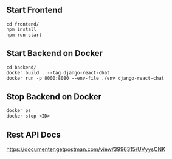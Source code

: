 ## Start Frontend

```
cd frontend/
npm install
npm run start
```

## Start Backend on Docker

```
cd backend/
docker build . --tag django-react-chat
docker run -p 8000:8080 --env-file ./env django-react-chat
```

## Stop Backend on Docker

```
docker ps
docker stop <ID>
```

## Rest API Docs

https://documenter.getpostman.com/view/3996315/UVyysCNK

